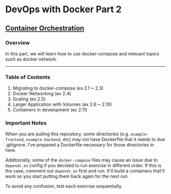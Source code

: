 # DevOps with Docker Part 2

## [Container Orchestration](https://devopswithdocker.com/part-2)

### Overview

In this part, we will learn how to use docker-compose and relevant topics such as docker network.

---

### Table of Contents

1. Migrating to docker-compose (ex 2.1 ~ 2.3)
2. Docker Networking (ex 2.4)
3. Scaling (ex 2.5)
4. Larger Application with Volumes (ex 2.6 ~ 2.10)
5. Containers in development (ex 2.11)

### Important Notes
When you are pulling this repository, some directories (e.g. `example-frontend`, `example-backend`, etc) may not have Dockerfile that it needs to due .gitignore. I've prepared a Dockerfile necessary for those directories in here. 

Additionally, some of the `docker-compose` files may cause an issue due to `depends_on` config if you decided to run exercise in different order. If this is the case, comment out `depends_on` first and run. It'll build a containers that'll work so you start putting them back again for the next run.

To avoid any confusion, test each exercise sequentially.